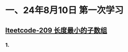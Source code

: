 # 一、24年8月10日 第一次学习
## [lteetcode-209 长度最小的子数组](https://leetcode.cn/problems/minimum-size-subarray-sum/description/)

### 1.
